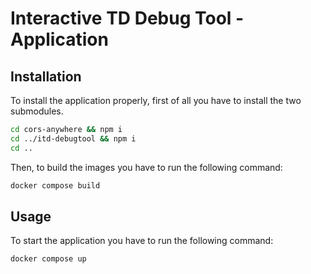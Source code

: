 # Interactive TD Debug Tool - Application

## Installation

To install the application properly, first of all you have to install the two submodules.

```sh
cd cors-anywhere && npm i
cd ../itd-debugtool && npm i
cd ..
```

Then, to build the images you have to run the following command:

```sh
docker compose build
```

## Usage

To start the application you have to run the following command:

```sh
docker compose up
```
